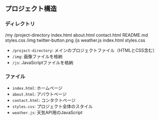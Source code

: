 ## プロジェクト構造

### ディレクトリ

/my /project-directory index.html about.html contact.html README.md styles.css /img twitter-button.png /js weather.js index.html styles.css


- `/project-directory`: メインのプロジェクトファイル（HTMLとCSS含む）
- `/img`: 画像ファイルを格納
- `/js`: JavaScriptファイルを格納

### ファイル

- `index.html`: ホームページ
- `about.html`: アバウトページ
- `contact.html`: コンタクトページ
- `styles.css`: プロジェクト全体のスタイル
- `weather.js`: 天気API用のJavaScript
